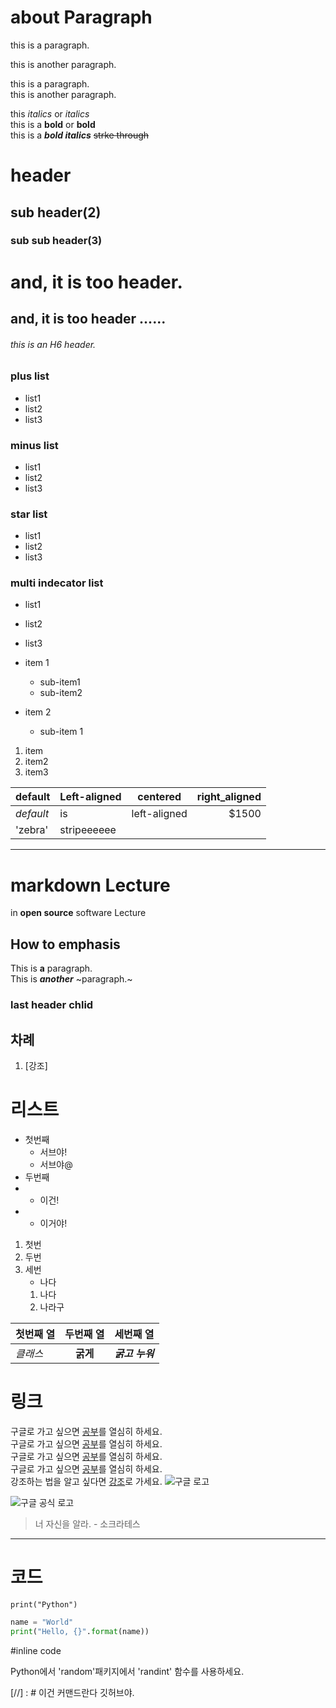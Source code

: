 # about Paragraph
this is a paragraph.

this is another paragraph.

this is a paragraph.  
this is another paragraph.

this *italics* or _italics_  
this is a **bold** or __bold__  
this is a ***bold italics***
~~strke through~~

# header
## sub header(2)
### sub sub header(3)
and, it is too header.
===
and, it is too header ......
---

###### this is an H6 header.

### plus list
+ list1
+ list2
+ list3
### minus list
- list1
- list2
- list3
### star list
* list1
* list2
* list3

### multi indecator list
+ list1
* list2
- list3

- item 1
  - sub-item1
  - sub-item2
- item 2
  - sub-item 1

1. item
2. item2
55. item3

| default | Left-aligned | centered | right_aligned |
|-----|:-----|:----:|----:|
| *default*| is|left-aligned|$1500
|'zebra'|stripeeeeee| | |




-------------------------------------------------------------------------------------------
# markdown Lecture
in **__open source__** software Lecture  
## How to emphasis
This is **a** paragraph.  
This is ***another*** ~paragraph.~

### last header chlid
## 차례
1. [강조]


# 리스트
- 첫번째
  + 서브야!
  + 서브야@
- 두번째
- + 이건!
-   - 이거야!

1. 첫번
2. 두번
3. 세번
    + 나다
    1. 나다
    2. 나라구


| 첫번째 열 | 두번째 열 | 세번째 열|
|----------|:--------:|---------|
|*클래스*| **굵게** | ***굵고 누워***|

# 링크
구글로 가고 싶으면 [공부](http://lily.sunmoon.ac.kr)를 열심히 하세요.  
구글로 가고 싶으면 [공부](http://lily.sunmoon.ac.kr "선문대학교 홈페이지")를 열심히 하세요.  
구글로 가고 싶으면 [공부](./LICENSE)를 열심히 하세요.  
구글로 가고 싶으면 [공부][네이버_영어사전]를 열심히 하세요.  
강조하는 법을 알고 싶다면 [강조](#How-to-emphasis)로 가세요.
![구글 로고](https://www.google.com/images/branding/googlelogo/1x/googlelogo_color_272x92dp.png, "구글공식로고")
<p><img src="https://www.google.com/images/branding/googlelogo/1x/googlelogo_color_272x92dp.png", alt="구글 공식 로고"></p>


> 너 자신을 알라. - 소크라테스

*****

# 코드

    print("Python")
    
```python  
name = "World"
print("Hello, {}".format(name))
```

#inline code

Python에서 'random'패키지에서 'randint' 함수를 사용하세요.

[//] : # 이건 커맨드란다 깃허브야.


[네이버_영어사전]:https://en.dict.naver.com/
